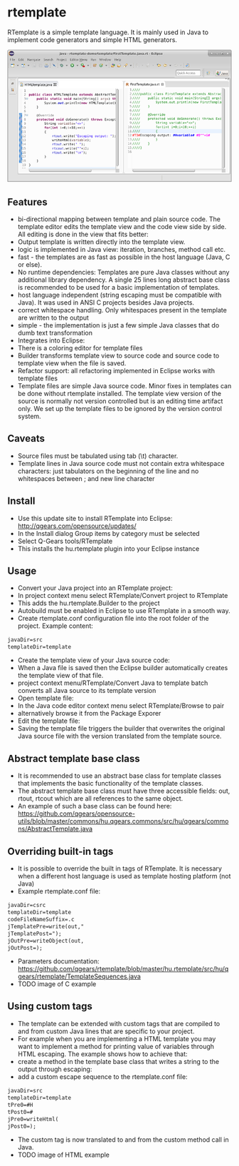 # rtemplate

RTemplate is a simple template language. It is mainly used in Java to implement code generators and simple HTML generators.

![Screenshot of RTemplate editor in Eclipse](screenshots/usage-overview.png "Screenshot of RTemplate editor in Eclipse")

## Features

 * bi-directional mapping between template and plain source code. The template editor edits the template view and the code view side by side. All editing is done in the view that fits better:
  * Output template is written directly into the template view.
  * logic is implemented in Java view: iteration, branches, method call etc.
 * fast - the templates are as fast as possible in the host language (Java, C or else).
 * No runtime dependencies: Templates are pure Java classes without any additional library dependency. A single 25 lines long abstract base class is recommended to be used for a basic implementation of templates.
 * host language independent (string escaping must be compatible with Java). It was used in ANSI C projects besides Java projects.
 * correct whitespace handling. Only whitespaces present in the template are written to the output
 * simple - the implementation is just a few simple Java classes that do dumb text transformation
 * Integrates into Eclipse:
  * There is a coloring editor for template files
  * Builder transforms template view to source code and source code to template view when the file is saved.
  * Refactor support: all refactoring implemented in Eclipse works with template files
 * Template files are simple Java source code. Minor fixes in templates can be done without rtemplate installed. The template view version of the source is normally not version controlled but is an editing time artifact only. We set up the template files to be ignored by the version control system.


## Caveats
 * Source files must be tabulated using tab (\t) character.
 * Template lines in Java source code must not contain extra whitespace characters: just tabulators on the beginning of the line and no whitespaces between ; and new line character


## Install
 * Use this update site to install RTemplate into Eclipse: http://qgears.com/opensource/updates/
 * In the Install dialog Group items by category must be selected
 * Select Q-Gears tools/RTemplate
 * This installs the hu.rtemplate plugin into your Eclipse instance

## Usage
 * Convert your Java project into an RTemplate project:
  * In project context menu select RTemplate/Convert project to RTemplate
  * This adds the hu.rtemplate.Builder to the project
  * Autobuild must be enabled in Eclipse to use RTemplate in a smooth way.
 * Create rtemplate.conf configuration file into the root folder of the project. Example content:
```
javaDir=src
templateDir=template
```
 * Create the template view of your Java source code:
  * When a Java file is saved then the Eclipse builder automatically creates the template view of that file.
  * project context menu/RTemplate/Convert Java to template batch converts all Java source to its template version
 * Open template file:
  * In the Java code editor context menu select RTemplate/Browse to pair
  * alternatively browse it from the Package Exporer
 * Edit the template file:
  * Saving the template file triggers the builder that overwrites the original Java source file with the version translated from the template source.

## Abstract template base class
 * It is recommended to use an abstract base class for template classes that implements the basic functionality of the template classes.
 * The abstract template base class must have three accessible fields: out, rtout, rtcout which are all references to the same object.
 * An example of such a base class can be found here: https://github.com/qgears/opensource-utils/blob/master/commons/hu.qgears.commons/src/hu/qgears/commons/AbstractTemplate.java

## Overriding built-in tags
 * It is possible to override the built in tags of RTemplate. It is necessary when a different host language is used as template hosting platform (not Java)
 * Example rtemplate.conf file:
```
javaDir=csrc
templateDir=template
codeFileNameSuffix=.c
jTemplatePre=write(out,"
jTemplatePost=");
jOutPre=writeObject(out,
jOutPost=);
```
 * Parameters documentation: https://github.com/qgears/rtemplate/blob/master/hu.rtemplate/src/hu/qgears/rtemplate/TemplateSequences.java
 * TODO image of C example

## Using custom tags
 * The template can be extended with custom tags that are compiled to and from custom Java lines that are specific to your project.
 * For example when you are implementing a HTML template you may want to implement a method for printing value of variables through HTML escaping. The example shows how to achieve that:
 * create a method in the template base class that writes a string to the output through escaping:
 * add a custom escape sequence to the rtemplate.conf file:
```
javaDir=src
templateDir=template
tPre0=#H
tPost0=#
jPre0=writeHtml(
jPost0=);
```
 * The custom tag is now translated to and from the custom method call in Java.
 * TODO image of HTML example





